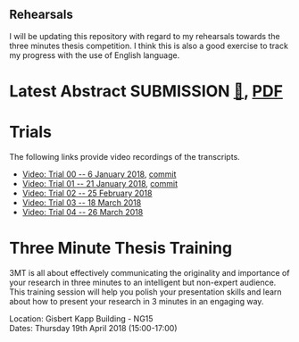 Rehearsals
---

I will be updating this repository with regard to my rehearsals towards the three
minutes thesis competition. I think this is also a good exercise to track my progress
with the use of English language.


# Latest Abstract SUBMISSION [:link:](https://github.com/mxochicale/3minutesthesis/blob/master/rehearsals/abstract-submission/README.md), [PDF](https://github.com/mxochicale/3minutesthesis/blob/master/rehearsals/abstract-submission/latex/abstract.pdf)

# Trials
The following links provide video recordings of the transcripts.

* [Video: Trial 00 -- 6 January 2018](https://www.youtube.com/watch?v=UMBJ7VPZSnU), [commit](https://github.com/mxochicale/3minutesthesis/commit/ae7c0a5a293578f60d66539454cb0b58f99003ca#diff-23d0229db62317f7ff1b57244845ff08)
* [Video: Trial 01 -- 21 January 2018](https://youtu.be/luczrqbh8ZA), [commit](https://github.com/mxochicale/3minutesthesis/commit/f8e4e8d7e3a00045ad25c0efbbc727b5d0819cfe)
* [Video: Trial 02 -- 25 February 2018](https://youtu.be/RbWRD5Ut8FM)
* [Video: Trial 03 -- 18 March 2018](https://youtu.be/C28De4TDpVQ)
* [Video: Trial 04 -- 26 March 2018](https://youtu.be/Wsr_gBSDS84)



# Three Minute Thesis Training

3MT is all about effectively communicating the originality and importance of your research 
in three minutes to an intelligent but non-expert audience. This training session will help 
you polish your presentation skills and learn about how to present your research in 3 
minutes in an engaging way.


Location: Gisbert Kapp Building - NG15  
Dates: Thursday 19th April 2018 (15:00-17:00)  





